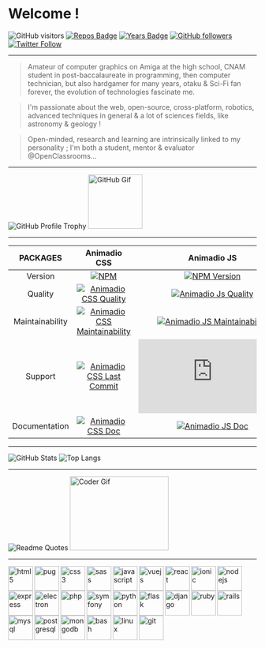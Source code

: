 # Welcome !

![GitHub visitors](https://visitor-badge.laobi.icu/badge?page_id=philippebeck.philippebeck)
[![Repos Badge](https://badges.pufler.dev/repos/philippebeck)](https://github.com/philippebeck?tab=repositories)
[![Years Badge](https://badges.pufler.dev/years/philippebeck)](https://github.com/philippebeck)
[![GitHub followers](https://img.shields.io/github/followers/philippebeck?label=GitHub+followers+@philippebeck)](https://github.com/philippebeck)
[![Twitter Follow](https://badgen.net/twitter/follow/philippepjbeck?label=Twitter+followers+@philippepjbeck)](https://twitter.com/philippepjbeck)

---

> Amateur of computer graphics on Amiga at the high school, CNAM student in post-baccalaureate in programming, then computer technician, but also hardgamer for many years, otaku & Sci-Fi fan forever, the evolution of technologies fascinate me.

> I'm passionate about the web, open-source, cross-platform, robotics, advanced techniques in general & a lot of sciences fields, like astronomy & geology !

> Open-minded, research and learning are intrinsically linked to my personality ; I'm both a student, mentor & evaluator @OpenClassrooms...

---

![GitHub Profile Trophy](https://github-profile-trophy.vercel.app/?username=philippebeck&theme=onedark)
<img alt="GitHub Gif" height="110px" src="https://media.giphy.com/media/du3J3cXyzhj75IOgvA/giphy.gif">

---

| PACKAGES  |Animadio CSS|Animadio JS|Pam PHP|
| :----: | :----: | :----: | :----: |
|Version |[![NPM](https://img.shields.io/npm/v/animadio.svg)](https://www.npmjs.com/package/animadio)|[![NPM Version](https://img.shields.io/npm/v/animadio.js.svg)](https://www.npmjs.com/package/animadio.js)|[![Packagist](https://img.shields.io/packagist/v/devsagency/pam.svg)](https://packagist.org/packages/devsagency/pam)|
|Quality|[![Animadio CSS Quality](https://app.codacy.com/project/badge/Grade/299d541b73494c259debb80a0b25b9cc)](https://www.codacy.com/gh/animadio/animadio/dashboard)|[![Animadio Js Quality](https://app.codacy.com/project/badge/Grade/aa32d2ebd62148c0ba590c4132531119)](https://www.codacy.com/gh/animadio/animadio.js/dashboard)|[![Pam Quality](https://app.codacy.com/project/badge/Grade/d23a35cde327458388799fddea39fc96)](https://www.codacy.com/gh/devsagency/pam/dashboard)|
|Maintainability|[![Animadio CSS Maintainability](https://api.codeclimate.com/v1/badges/ad3b450099d132b4d98d/maintainability)](https://codeclimate.com/github/animadio/animadio/maintainability)|[![Animadio JS Maintainability](https://api.codeclimate.com/v1/badges/8338ea61deda5a6218db/maintainability)](https://codeclimate.com/github/animadio/animadio.js/maintainability)|[![Pam Maintainability](https://api.codeclimate.com/v1/badges/72ab5ccaf9a8278df405/maintainability)](https://codeclimate.com/github/devsagency/pam/maintainability)|
|Support|[![Animadio CSS Last Commit](https://badgen.net/github/last-commit/animadio/animadio)](https://github.com/animadio/animadio/commits/master)|[![Animadio JS Last Commit](https://badgen.net/github/last-commit/animadio/animadio.js)](https://github.com/animadio/animadio.js/commits/master)|[![Pam Last Commit](https://badgen.net/github/last-commit/philippebeck/pam)](https://github.com/philippebeck/pam/commits/master)|
|Documentation|[![Animadio CSS Doc](https://img.shields.io/website-up-down-green-red/https/animadio.org.svg?label=animadio.org)](https://animadio.org)|[![Animadio JS Doc](https://img.shields.io/website-up-down-green-red/https/animadio.org.svg?label=animadio.org)](https://animadio.org)|[![Pam Doc](https://img.shields.io/website-up-down-green-red/https/pam.devsagency.net.svg?label=pam.devsagency.net)](https://pam.devsagency.net)|

---

![GitHub Stats](https://github-readme-stats.vercel.app/api?username=philippebeck&theme=midnight-purple&show_icons=true)
![Top Langs](https://github-readme-stats.vercel.app/api/top-langs/?username=philippebeck&layout=compact&theme=midnight-purple)

---

![Readme Quotes](https://quotes-github-readme.vercel.app/api?type=horizontal)
<img src="https://media.giphy.com/media/SWoSkN6DxTszqIKEqv/giphy.gif" alt="Coder Gif" width="200" height="150">

---

<img align="left" src="https://devicons.github.io/devicon/devicon.git/icons/html5/html5-original-wordmark.svg" alt="html5" width="50" height="50">
<img align="left" src="https://cdn.worldvectorlogo.com/logos/pug.svg" alt="pug" width="50" height="50">
<img align="left" src="https://devicons.github.io/devicon/devicon.git/icons/css3/css3-original-wordmark.svg" alt="css3" width="50" height="50">
<img align="left" src="https://devicons.github.io/devicon/devicon.git/icons/sass/sass-original.svg" alt="sass" width="50" height="50">
<img align="left" src="https://devicons.github.io/devicon/devicon.git/icons/javascript/javascript-original.svg" alt="javascript" width="50" height="50">
<img align="left" src="https://devicons.github.io/devicon/devicon.git/icons/vuejs/vuejs-original-wordmark.svg" alt="vuejs" width="50" height="50">
<img align="left" src="https://devicons.github.io/devicon/devicon.git/icons/react/react-original-wordmark.svg" alt="react" width="50" height="50">
<img align="left" src="https://upload.wikimedia.org/wikipedia/commons/d/d1/Ionic_Logo.svg" alt="ionic" width="50" height="50">
<img align="left" src="https://devicons.github.io/devicon/devicon.git/icons/nodejs/nodejs-original-wordmark.svg" alt="nodejs" width="50" height="50">
<img align="left" src="https://devicons.github.io/devicon/devicon.git/icons/express/express-original-wordmark.svg" alt="express" width="50" height="50">
<img align="left" src="https://devicons.github.io/devicon/devicon.git/icons/electron/electron-original.svg" alt="electron" width="50" height="50">
<img align="left" src="https://devicons.github.io/devicon/devicon.git/icons/php/php-original.svg" alt="php" width="50" height="50">
<img align="left" src="https://symfony.com/logos/symfony_black_03.svg" alt="symfony" width="50" height="50">
<img align="left" src="https://devicons.github.io/devicon/devicon.git/icons/python/python-original.svg" alt="python" width="50" height="50">
<img align="left" src="https://www.vectorlogo.zone/logos/pocoo_flask/pocoo_flask-icon.svg" alt="flask" width="50" height="50">
<img align="left" src="https://devicons.github.io/devicon/devicon.git/icons/django/django-original.svg" alt="django" width="50" height="50">
<img align="left" src="https://devicons.github.io/devicon/devicon.git/icons/ruby/ruby-original-wordmark.svg" alt="ruby" width="50" height="50">
<img align="left" src="https://devicons.github.io/devicon/devicon.git/icons/rails/rails-original-wordmark.svg" alt="rails" width="50" height="50">
<img align="left" src="https://devicons.github.io/devicon/devicon.git/icons/mysql/mysql-original-wordmark.svg" alt="mysql" width="50" height="50">
<img align="left" src="https://devicons.github.io/devicon/devicon.git/icons/postgresql/postgresql-original-wordmark.svg" alt="postgresql" width="50" height="50">
<img align="left" src="https://devicons.github.io/devicon/devicon.git/icons/mongodb/mongodb-original-wordmark.svg" alt="mongodb" width="50" height="50">
<img align="left" src="https://www.vectorlogo.zone/logos/gnu_bash/gnu_bash-icon.svg" alt="bash" width="50" height="50">
<img align="left" src="https://devicons.github.io/devicon/devicon.git/icons/linux/linux-original.svg" alt="linux" width="50" height="50">
<img align="left" src="https://www.vectorlogo.zone/logos/git-scm/git-scm-icon.svg" alt="git" width="50" height="50">
